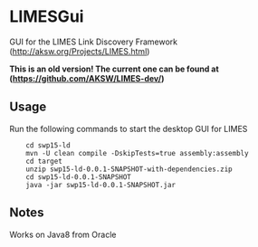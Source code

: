 # LIMESGui
GUI for the LIMES Link Discovery Framework (http://aksw.org/Projects/LIMES.html)


**This is an old version! The current one can be found at (https://github.com/AKSW/LIMES-dev/)**

## Usage
Run the following commands to start the desktop GUI for LIMES
```
    cd swp15-ld
    mvn -U clean compile -DskipTests=true assembly:assembly
    cd target
    unzip swp15-ld-0.0.1-SNAPSHOT-with-dependencies.zip 
    cd swp15-ld-0.0.1-SNAPSHOT
    java -jar swp15-ld-0.0.1-SNAPSHOT.jar
```

## Notes
Works on Java8 from Oracle
